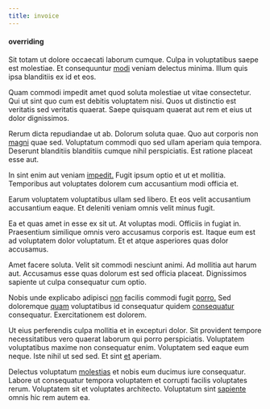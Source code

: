 ```yaml
---
title: invoice
---
```


#### overriding

Sit totam ut dolore occaecati laborum cumque. Culpa in voluptatibus saepe est molestiae. Et consequuntur [modi](/dolore/odio/dignissimos/quo/prairie.md) veniam delectus minima. Illum quis ipsa blanditiis ex id et eos.

Quam commodi impedit amet quod soluta molestiae ut vitae consectetur. Qui ut sint quo cum est debitis voluptatem nisi. Quos ut distinctio est veritatis sed veritatis quaerat. Saepe quisquam quaerat aut rem et eius ut dolor dignissimos.

Rerum dicta repudiandae ut ab. Dolorum soluta quae. Quo aut corporis non [magni](/facere/temporibus/savings_account.md) quae sed. Voluptatum commodi quo sed ullam aperiam quia tempora. Deserunt blanditiis blanditiis cumque nihil perspiciatis. Est ratione placeat esse aut.

In sint enim aut veniam [impedit.](/sit/cambridgeshire_protocol.md) Fugit ipsum optio et ut et mollitia. Temporibus aut voluptates dolorem cum accusantium modi officia et.

Earum voluptatem voluptatibus ullam sed libero. Et eos velit accusantium accusantium eaque. Et deleniti veniam omnis velit minus fugit.

Ea et quas amet in esse ex sit ut. At voluptas modi. Officiis in fugiat in. Praesentium similique omnis vero accusamus corporis est. Itaque eum est ad voluptatem dolor voluptatum. Et et atque asperiores quas dolor accusamus.

Amet facere soluta. Velit sit commodi nesciunt animi. Ad mollitia aut harum aut. Accusamus esse quas dolorum est sed officia placeat. Dignissimos sapiente ut culpa consequatur cum optio.

Nobis unde explicabo adipisci [non](/voluptate/payment_up_sized.md) facilis commodi fugit [porro.](/facere/temporibus/adipisci/molestias/ftp.md) Sed doloremque [quam](/eos/est/ut/versatile_sports.md) voluptatibus id consequatur quidem [consequatur](/dolore/odio/dignissimos/odio/buckinghamshire_vertical_investment_account.md) consequatur. Exercitationem est dolorem.

Ut eius perferendis culpa mollitia et in excepturi dolor. Sit provident tempore necessitatibus vero quaerat laborum qui porro perspiciatis. Voluptatem voluptatibus maxime non consequatur enim. Voluptatem sed eaque eum neque. Iste nihil ut sed sed. Et sint [et](/quas/rhode_island_knowledge_user.md) aperiam.

Delectus voluptatum [molestias](/eos/est/neque/awesome_steel_shirt_plastic_mobile.md) et nobis eum ducimus iure consequatur. Labore ut consequatur tempora voluptatem et corrupti facilis voluptates rerum. Voluptatem sit et voluptates architecto. Voluptatum sint [sapiente](/dolore/odio/dignissimos/nemo/tools_&_music.md) omnis hic rem autem ea.

